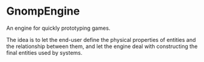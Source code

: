 # GnompEngine
An engine for quickly prototyping games.

The idea is to let the end-user define the physical properties of entities and the relationship between them, and let the engine deal with constructing the final entities used by systems.
